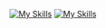 [![My Skills](https://skillicons.dev/icons?i=js,html,css,mysql,php,postgres,docker,git,github,jquery,linkedin)](https://skillicons.dev)
[![My Skills](https://skillicons.dev/icons?i=swift,apple,postman,pycharm,sqlite,stackoverflow,vscode,eclipse,figma)](https://skillicons.dev)

